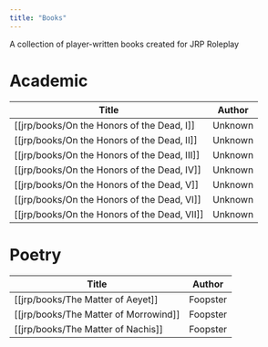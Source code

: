 ```yaml
---
title: "Books"
---
```


A collection of player-written books created for JRP Roleplay

# Academic
| **Title**                                  | **Author** |
| ------------------------------------------ | ---------- |
| [[jrp/books/On the Honors of the Dead, I]] | Unknown           |
| [[jrp/books/On the Honors of the Dead, II]] | Unknown           |
| [[jrp/books/On the Honors of the Dead, III]] | Unknown           |
| [[jrp/books/On the Honors of the Dead, IV]] | Unknown           |
| [[jrp/books/On the Honors of the Dead, V]] | Unknown           |
| [[jrp/books/On the Honors of the Dead, VI]] | Unknown           |
| [[jrp/books/On the Honors of the Dead, VII]] | Unknown           |


# Poetry
| **Title**                             | **Author** |
| ------------------------------------- | ---------- |
| [[jrp/books/The Matter of Aeyet]]     | Foopster   |
| [[jrp/books/The Matter of Morrowind]] | Foopster   |
| [[jrp/books/The Matter of Nachis]]    | Foopster   |


